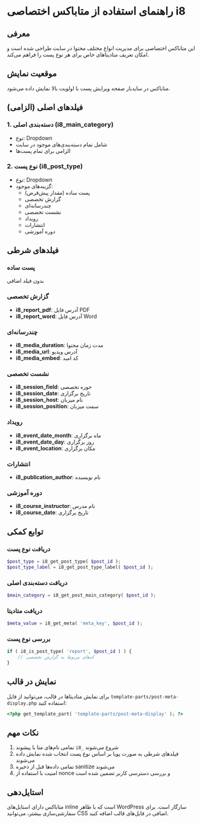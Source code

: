 # راهنمای استفاده از متاباکس اختصاصی i8

## معرفی
این متاباکس اختصاصی برای مدیریت انواع مختلف محتوا در سایت طراحی شده است و امکان تعریف متادیتاهای خاص برای هر نوع پست را فراهم می‌کند.

## موقعیت نمایش
متاباکس در سایدبار صفحه ویرایش پست با اولویت بالا نمایش داده می‌شود.

## فیلدهای اصلی (الزامی)

### 1. دسته‌بندی اصلی (i8_main_category)
- نوع: Dropdown
- شامل تمام دسته‌بندی‌های موجود در سایت
- الزامی برای تمام پست‌ها

### 2. نوع پست (i8_post_type)
- نوع: Dropdown
- گزینه‌های موجود:
  - پست ساده (مقدار پیش‌فرض)
  - گزارش تخصصی
  - چندرسانه‌ای
  - نشست تخصصی
  - رویداد
  - انتشارات
  - دوره آموزشی

## فیلدهای شرطی

### پست ساده
بدون فیلد اضافی

### گزارش تخصصی
- **i8_report_pdf**: آدرس فایل PDF
- **i8_report_word**: آدرس فایل Word

### چندرسانه‌ای
- **i8_media_duration**: مدت زمان محتوا
- **i8_media_url**: آدرس ویدیو
- **i8_media_embed**: کد امبد

### نشست تخصصی
- **i8_session_field**: حوزه تخصصی
- **i8_session_date**: تاریخ برگزاری
- **i8_session_host**: نام میزبان
- **i8_session_position**: سمت میزبان

### رویداد
- **i8_event_date_month**: ماه برگزاری
- **i8_event_date_day**: روز برگزاری
- **i8_event_location**: مکان برگزاری

### انتشارات
- **i8_publication_author**: نام نویسنده

### دوره آموزشی
- **i8_course_instructor**: نام مدرس
- **i8_course_date**: تاریخ برگزاری

## توابع کمکی

### دریافت نوع پست
```php
$post_type = i8_get_post_type( $post_id );
$post_type_label = i8_get_post_type_label( $post_id );
```

### دریافت دسته‌بندی اصلی
```php
$main_category = i8_get_post_main_category( $post_id );
```

### دریافت متادیتا
```php
$meta_value = i8_get_meta( 'meta_key', $post_id );
```

### بررسی نوع پست
```php
if ( i8_is_post_type( 'report', $post_id ) ) {
    // کدهای مربوط به گزارش تخصصی
}
```

## نمایش در قالب

برای نمایش متادیتاها در قالب، می‌توانید از فایل `template-parts/post-meta-display.php` استفاده کنید:

```php
<?php get_template_part( 'template-parts/post-meta-display' ); ?>
```

## نکات مهم

1. تمامی نام‌های متا با پیشوند `i8_` شروع می‌شوند
2. فیلدهای شرطی به صورت پویا بر اساس نوع پست انتخاب شده نمایش داده می‌شوند
3. تمامی داده‌ها قبل از ذخیره sanitize می‌شوند
4. امنیت با استفاده از nonce و بررسی دسترسی کاربر تضمین شده است

## استایل‌دهی

متاباکس دارای استایل‌های inline است که با ظاهر WordPress سازگار است. برای سفارشی‌سازی بیشتر، می‌توانید CSS اضافی در فایل‌های قالب اضافه کنید.